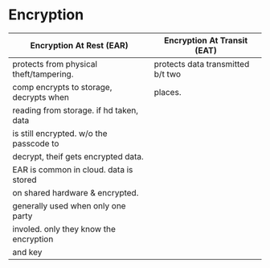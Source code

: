 # Encryption

|  Encryption At Rest (EAR)                |  Encryption At Transit  (EAT)      |
| ----------------------------------       | ------------------------------     |
| protects from physical theft/tampering.  | protects data transmitted b/t two  |
| comp encrypts to storage, decrypts when  | places.                            |
| reading from storage. if hd taken, data  |                                    |
| is still encrypted. w/o the passcode to  |                                    |
| decrypt, theif gets encrypted data.      |                                    |
| EAR is common in cloud. data is stored   |                                    |
| on shared hardware & encrypted.          |                                    |
| generally used when only one party       |                                    |
| involed. only they know the encryption   |                                    |
| and key                                  |                                    |